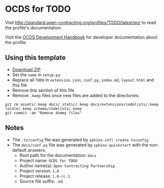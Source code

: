 # OCDS for TODO

Visit <http://standard.open-contracting.org/profiles/TODO/latest/en/> to read the profile's documentation.

Visit the [OCDS Development Handbook](http://ocds-standard-development-handbook.readthedocs.io/en/latest/standard/) for developer documentation about the profile.

## Using this template

* [Download ZIP](https://github.com/open-contracting/profile_template/archive/master.zip)
* Set the `name` in `setup.py`
* Replace all `TODO` in `extension.json`, `conf.py`, `index.md`, `layout.html` and this file
* Remove this section of this file
* Remove `.keep` files once new files are added to the directories:

```shell
git rm assets/.keep docs/_static/.keep docs/extensions/codelists/.keep locale/.keep schema/codelists/.keep
git commit -am "Remove dummy files"
```

## Notes

* The `.tx/config` file was generated by `sphinx-intl create-txconfig`
* The `docs/conf.py` file was generated by `sphinx-quickstart` with the non-default answers:
  * Root path for the documentation: `docs`
  * Project name: `OCDS for TODO`
  * Author name(s): `Open Contracting Partnership`
  * Project version: `1.0`
  * Project release: `1.0-rc.1`
  * Source file suffix: `.md`
